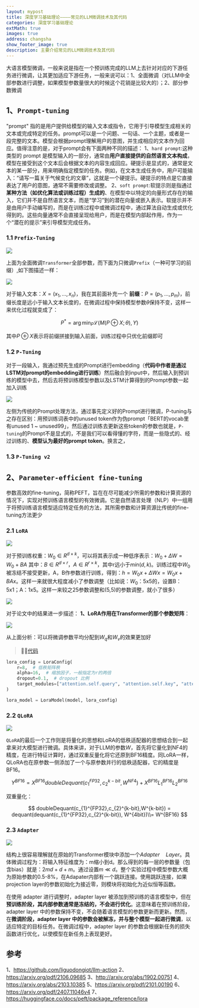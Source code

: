 ```yaml
---
layout: mypost
title: 深度学习基础理论————常见的LLM微调技术及其代码
categories: 深度学习基础理论
extMath: true
images: true
address: changsha
show_footer_image: true
description: 主要介绍常见的LLM微调技术及其代码
---
```


大语言模型微调，一般来说是指在一个预训练完成的LLM上去针对对应的下游任务进行微调，让其更加适应下游任务，一般来说可以：1、全面微调（对LLM中全部参数进行调整，如果模型参数量很大的时候这个花销是比较大的）；2、部分参数微调

## 1、`Prompt-tuning`

"prompt" 指的是用户提供给模型的输入文本或指令，它用于引导模型生成相关的文本或完成特定的任务。prompt可以是一个问题、一句话、一个主题，或者是一段完整的文本。模型会根据prompt理解用户的意图，并生成相应的文本作为回应。值得注意的是，对于prompt会有下面两种不同的描述：
1、`hard prompt`:这种类型的 prompt 是模型输入的一部分，通常由**用户直接提供的自然语言文本构成**，模型在接受到这个文本后会根据文本的内容生成回应。硬提示是显式的，通常是文本的某一部分，用来明确指定模型的任务。例如，在文本生成任务中，用户可能输入：“请写一篇关于气候变化的文章”，这就是一个硬提示。硬提示的特点是它直接表达了用户的意图，通常不需要修改或调整。
2、`soft prompt`:软提示则是指通过**某种方法（如优化算法或训练过程）生成的**、在模型中以特定的向量形式存在的输入，它们并不是自然语言文本，而是“学习”到的潜在向量或嵌入表示。软提示并不是由用户手动编写的，而是在训练过程中或微调过程中，通过算法自动生成或优化得到的。这些向量通常不会直接呈现给用户，而是在模型内部起作用，作为一个“潜在的提示”来引导模型完成任务。

### 1.1 `Prefix-Tuning`

![](https://s2.loli.net/2025/02/14/KaZ2IwLDQHY3Ecr.png)

上面为全面微调`Transformer`全部参数，而下面为只微调`Prefix`（一种可学习的前缀）,如下图描述一样：

![](https://s2.loli.net/2025/02/14/fCvhLK1doGDRWxE.png)

对于输入文本：$X=(x_1,...,x_n)$，我在其前面补充一个 **前缀**：$P=(p_1,...,p_m)$，前缀长度是远小于输入文本长度的，在微调过程中保持模型参数$\theta$保持不变，这样一来优化过程就变成了：

$$
P^*=\arg\min_P\mathcal{L}(M(P\oplus X;\theta),Y)
$$

其中$P\oplus X$表示将前缀拼接到输入前面，训练过程中只优化前缀即可

### 1.2 `P-Tuning`

对于一段输入，我通过预先生成的Prompt进行embedding（**代码中作者是通过LSTM对prompt的embedding进行训练**）然后融合到input中，然后输入到预训练的模型中去，然后去将预训练模型参数以及LSTM计算得到的Prompt参数一起加入训练

![](https://s2.loli.net/2025/02/14/ZnfpdcDozXKJrut.png)

左侧为传统的Prompt处理方法，通过事先定义好的Prompt进行微调，P-tuning与之存在区别：用预训练词表中的unused token作为伪prompt「BERT的vocab里有unused 1 ~ unused99」，然后通过训练去更新这些token的参数也就是，`P-tuning`的Prompt不是显式的，不是我们可以看得懂的字符，而是一些隐式的、经过训练的、**模型认为最好的prompt token**。换言之，

### 1.3 `P-Tuning v2`

## 2、`Parameter-efficient fine-tuning`

参数高效的fine-tuning，简称PEFT，旨在在尽可能减少所需的参数和计算资源的情况下，实现对预训练语言模型的有效微调。它是自然语言处理（NLP）中一组用于将预训练语言模型适应特定任务的方法，其所需参数和计算资源比传统的fine-tuning方法更少

### 2.1 `LoRA`

![](https://s2.loli.net/2025/02/14/uMeYSC7DPVA3yKo.png)

对于预训练权重：$W_0 \in R^{d \times k}$，可以将其表示成一种低序表示：$W_0 + \Delta W= W_0+ BA$ 其中：$B \in R ^{d \times r}，A \in R ^{r \times k}$，其中r远小于$min(d,k)$。训练过程中$W_0$被冻结不接受更新，A，B作参数进行训练，得到：$h= W_0x+ \Delta Wx=W_0x+BAx$。这样一来就很大程度减小了参数调整（比如说：$W_0$：5x5的，设置B：5x1；A：1x5。这样一来较之25参数调整和(5,5)的参数调整，就小了很多）

![](https://s2.loli.net/2025/02/14/jl9WrpadNAxYJbO.png)

对于论文中的结果进一步描述：
**1、LoRA作用在Transformer的那个参数矩阵**：

![](https://s2.loli.net/2025/02/14/bHrQAWLqa7x459G.png)

从上面分析：可以将微调参数平均分配到$W_q$和$W_v$的效果更加好

> 😶‍🌫️[代码](https://huggingface.co/docs/peft/package_reference/lora)

```python
lora_config = LoraConfig(
    r=8,  # 低秩矩阵秩
    alpha=16,  # 缩放因子，一般指定为r的两倍
    dropout=0.1,  # dropout 比例
    target_modules=["attention.self.query", "attention.self.key", "attention.self.value", "intermediate.dense"],  # 在这些层添加 LoRA
)

lora_model = LoraModel(model, lora_config)
```

### 2.2 `QLoRA`

![](https://s2.loli.net/2025/02/14/sgfDEkVbKHq3Sia.png)

`QLoRA`的最后一个工作则是将量化的思想和LoRA的低秩适配器的思想结合到一起拿来对大模型进行微调。具体来讲，对于LLM的参数$W$，首先将它量化到NF4的精度，在进行特征计算时，通过双重反量化将它还原到BF16精度。同LoRA一样，QLoRA也在原参数一侧添加了一个与原参数并行的低秩适配器，它的精度是BF16。

$$
Y^{BF16}= X^{BF16}doubleDequant(c_{1}^{FP32},c_{2}^{k-bit},W^{NF4}) + X^{BF16}L_{1}^{BF16}L_{2}^{BF16}
$$

双重量化：

$$
doubleDequant(c_{1}^{FP32},c_{2}^{k-bit},W^{k-bit}) = dequant(dequant(c_{1}^{FP32},c_{2}^{k-bit}), W^{4bit})\\= W^{BF16}
$$

### 2.3 `Adapter`

![](https://s2.loli.net/2025/02/14/dDWesRka2CFP71c.png)

结构上很容易理解就在原始的Transformer模块中添加一个$Adapter \quad Layer$。具体微调过程为：将输入特征维度为：m缩小到d。那么得到的每一层的参数量（包含bias）就是：$2md+d+m$。通过设置$m \ll d$。整个实验过程中模型参数大概为原始参数的0.5-8%，在Adapater内部有一个跳跃连接。使用跳跃连接，如果projection layer的参数初始化为接近零，则模块将初始化为近似恒等函数。

在使用 adapter 进行调整时，adapter layer 被添加到预训练的语言模型中，但在**预训练阶段，其内部参数通常是冻结的，不会进行优化**。这意味着在预训练阶段，adapter layer 中的参数保持不变，不会随着语言模型的参数更新而更新。然而，在**微调阶段，adapter layer 中的参数会被解冻，并与整个模型一起进行微调**，以适应特定的目标任务。在微调过程中，adapter layer 的参数会根据新任务的损失函数进行优化，以使模型在新任务上表现更好。


## 参考

1、https://github.com/liguodongiot/llm-action
2、https://arxiv.org/pdf/2106.09685
3、http://arxiv.org/abs/1902.00751
4、https://arxiv.org/abs/2103.10385
5、https://arxiv.org/pdf/2101.00190
6、https://arxiv.org/pdf/2407.11046v4
7、https://huggingface.co/docs/peft/package_reference/lora